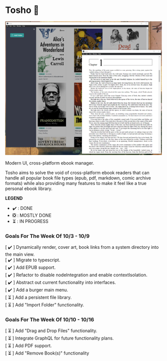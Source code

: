 # Tosho :book:

<img src="./brand/tosho-prototype.png"/>

Modern UI, cross-platform ebook manager.

Tosho aims to solve the void of cross-platform ebook readers that can handle all popular book file types (epub, pdf, markdown, comic archive formats) while also providing many features to make it feel like a true personal ebook library.

**LEGEND**

- :heavy_check_mark: : DONE
- :negative_squared_cross_mark: : MOSTLY DONE
- :hourglass_flowing_sand: : IN PROGRESS

### Goals For The Week Of 10/3 - 10/9

[ :heavy_check_mark: ] Dynamically render, cover art, book links from a system directory into the main view. <br>
[ :heavy_check_mark: ] Migrate to typescript. <br>
[ :heavy_check_mark: ] Add EPUB support. <br>
[ :heavy_check_mark: ] Refactor to disable nodeIntegration and enable contextIsolation. <br>
[ :heavy_check_mark: ] Abstract out current functionality into interfaces. <br>
[ :heavy_check_mark: ] Add a burger main menu. <br>
[ :hourglass_flowing_sand: ] Add a persistent file library. <br>
[ :hourglass_flowing_sand: ] Add "Import Folder" functionality. <br>

### Goals For The Week Of 10/10 - 10/16

[ :hourglass_flowing_sand: ] Add "Drag and Drop Files" functionality. <br>
[ :hourglass_flowing_sand: ] Integrate GraphQL for future functionality plans. <br>
[ :hourglass_flowing_sand: ] Add PDF support. <br>
[ :hourglass_flowing_sand: ] Add "Remove Book(s)" functionality <br>

